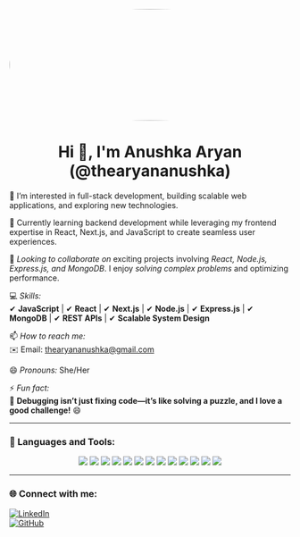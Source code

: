 <!-- Add your profile image -->
<p align="center">
  <img src="https://media.licdn.com/dms/image/v2/D4D16AQGqgyEd8FVVRg/profile-displaybackgroundimage-shrink_350_1400/profile-displaybackgroundimage-shrink_350_1400/0/1731929196904?e=1744243200&v=beta&t=50kr8_18WIogQlK_y3pp216p6V1-mAcG-tpX7WELz9c" width="1200" height="200" style="border-radius: 50%;">
</p>

<h1 align="center">Hi 👋, I'm Anushka Aryan (@thearyananushka)</h1>

👀 I’m interested in full-stack development, building scalable web applications, and exploring new technologies.  

🌱 Currently learning backend development while leveraging my frontend expertise in React, Next.js, and JavaScript to create seamless user experiences.  

💞️ *Looking to collaborate on* exciting projects involving *React, Node.js, Express.js, and MongoDB*. I enjoy *solving complex problems* and optimizing performance.  

💻 *Skills:*  
✔ **JavaScript** | ✔ **React** | ✔ **Next.js** | ✔ **Node.js** | ✔ **Express.js** | ✔ **MongoDB** | ✔ **REST APIs** | ✔ **Scalable System Design**  

📫 *How to reach me:*  
✉️ Email: [thearyananushka@gmail.com](mailto:thearyananushka@gmail.com)  

😄 *Pronouns:* She/Her  

⚡ *Fun fact:*  
🧩 **Debugging isn’t just fixing code—it’s like solving a puzzle, and I love a good challenge!** 😄  

---

### **🚀 Languages and Tools:**  
<p align="center">
  <img src="https://img.shields.io/badge/Bootstrap-7952B3?style=for-the-badge&logo=bootstrap&logoColor=white" />
  <img src="https://img.shields.io/badge/CSS3-1572B6?style=for-the-badge&logo=css3&logoColor=white" />
  <img src="https://img.shields.io/badge/Express.js-000000?style=for-the-badge&logo=express&logoColor=white" />
  <img src="https://img.shields.io/badge/Git-F05032?style=for-the-badge&logo=git&logoColor=white" />
  <img src="https://img.shields.io/badge/HTML5-E34F26?style=for-the-badge&logo=html5&logoColor=white" />
  <img src="https://img.shields.io/badge/JavaScript-F7DF1E?style=for-the-badge&logo=javascript&logoColor=black" />
  <img src="https://img.shields.io/badge/MongoDB-4EA94B?style=for-the-badge&logo=mongodb&logoColor=white" />
  <img src="https://img.shields.io/badge/Node.js-339933?style=for-the-badge&logo=node.js&logoColor=white" />
  <img src="https://img.shields.io/badge/Postman-FF6C37?style=for-the-badge&logo=postman&logoColor=white" />
  <img src="https://img.shields.io/badge/Python-3776AB?style=for-the-badge&logo=python&logoColor=white" />
  <img src="https://img.shields.io/badge/React-61DAFB?style=for-the-badge&logo=react&logoColor=black" />
  <img src="https://img.shields.io/badge/Redux-764ABC?style=for-the-badge&logo=redux&logoColor=white" />
  <img src="https://img.shields.io/badge/Tailwind_CSS-38B2AC?style=for-the-badge&logo=tailwind-css&logoColor=white" />
</p>

---

### **🌐 Connect with me:**
[![LinkedIn](https://img.shields.io/badge/LinkedIn-blue?style=for-the-badge&logo=linkedin)](www.linkedin.com/in/anushka-aryan-a314b81b5)  
[![GitHub](https://img.shields.io/badge/GitHub-black?style=for-the-badge&logo=github)](https://github.com/thearyananushka)  

 
 
<!---
thearyananushka/thearyananushka is a ✨ special ✨ repository because its `README.md` (this file) appears on your GitHub profile.
You can click the Preview link to take a look at your changes.
--->
